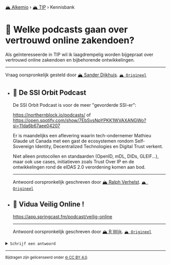 [🏔️ Alkemio](https://welcome.alkem.io/) › [🏔️ TIP](https://alkem.io/tip/dashboard) › Kennisbank
# 📄 Welke podcasts gaan over vertrouwd online zakendoen?
Als geïnteresseerde in TIP wil ik laagdrempelig worden bijgepraat over vertrouwd online zakendoen en bijbehorende ontwikkelingen.

***
Vraag oorspronkelijk gesteld door [🏔️ Sander Dijkhuis](https://alkem.io/user/sander-dijkhuis-3912). [`🏔️ Origineel`](https://alkem.io/tip/collaboration/welkepodcastsgaan-4647)

- ## <a id="dessiorbitpodcast-1882"></a> 📌 De SSI Orbit Podcast
  De SSI Orbit Podcast is voor de meer "gevorderde SSI-er":
  
  <https://northernblock.io/podcasts/> of <https://open.spotify.com/show/7EbSvsNpYPKK1WVAXANGWo?si=11da6b67aee04207>
  
  Er is maandelijks een aflevering waarin tech-ondernemer Mathieu Glaude uit Canada met een gast de ecosystemen rondom Self-Sovereign Identity, Decentralized Technologies en Digital Trust verkent.
  
  Niet alleen protocollen en standaarden (OpenID, mDL, DIDs, GLEIF...), maar ook use cases, initiatieven zoals Trust Over IP en de ontwikkelingen rond de eIDAS 2.0 verordening komen aan bod.

  ***
  Antwoord oorspronkelijk geschreven door [🏔️ Ralph Verhelst](https://alkem.io/user/ralph-verhelst-6873).  [`🏔️ Origineel`](https://alkem.io/tip/collaboration/welkepodcastsgaan-4647/posts/dessiorbitpodcast-1882)

- ## <a id="viduveiligonline-8058"></a> 📌 Vidua Veilig Online !
  <https://app.springcast.fm/podcast/veilig-online>

  ***
  Antwoord oorspronkelijk geschreven door [🏔️ R Wijk](https://alkem.io/user/r-wijk-8326).  [`🏔️ Origineel`](https://alkem.io/tip/collaboration/welkepodcastsgaan-4647/posts/viduveiligonline-8058)

<details><summary><code>Schrijf een antwoord</code></summary>

1. [Log in op Alkemio](https://identity.alkem.io/login).
2. Als je nog niet lid bent van de TIP-space, [vraag en wacht op toegang](https://alkem.io/tip/dashboard).
3. Ga naar de [vraag in Alkemio](https://alkem.io/tip/collaboration/welkepodcastsgaan-4647).
4. Klik op (+).
5. Neem kennis van de placeholder-tekst en verwijder deze.
6. Verstuur je antwoord.

Je antwoord verschijnt direct op Alkemio. Na synchronisatie verschijnt het ook hier.

</details>

* * *
<small>Bijdragen zijn gelicenseerd onder [🌐 CC BY 4.0](https://creativecommons.org/licenses/by/4.0/deed.nl).</small>
